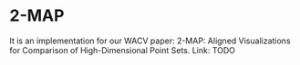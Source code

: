 # 2-MAP
It is an implementation for our WACV paper: 2-MAP: Aligned Visualizations for Comparison of High-Dimensional Point Sets. Link: TODO
